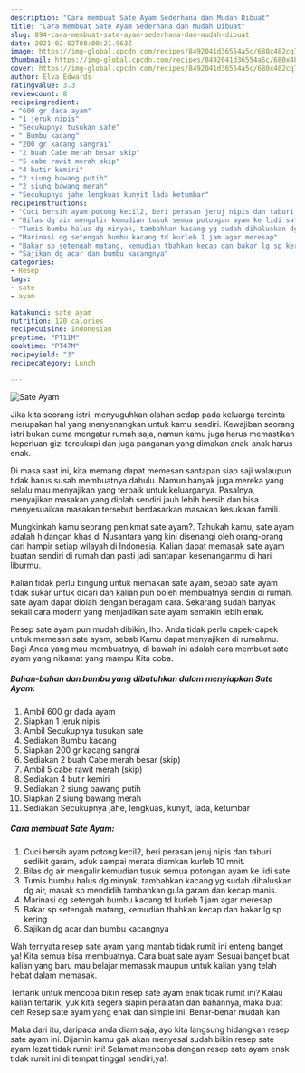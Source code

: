 ```yaml
---
description: "Cara membuat Sate Ayam Sederhana dan Mudah Dibuat"
title: "Cara membuat Sate Ayam Sederhana dan Mudah Dibuat"
slug: 894-cara-membuat-sate-ayam-sederhana-dan-mudah-dibuat
date: 2021-02-02T08:00:21.963Z
image: https://img-global.cpcdn.com/recipes/8492041d36554a5c/680x482cq70/sate-ayam-foto-resep-utama.jpg
thumbnail: https://img-global.cpcdn.com/recipes/8492041d36554a5c/680x482cq70/sate-ayam-foto-resep-utama.jpg
cover: https://img-global.cpcdn.com/recipes/8492041d36554a5c/680x482cq70/sate-ayam-foto-resep-utama.jpg
author: Elva Edwards
ratingvalue: 3.3
reviewcount: 8
recipeingredient:
- "600 gr dada ayam"
- "1 jeruk nipis"
- "Secukupnya tusukan sate"
- " Bumbu kacang"
- "200 gr kacang sangrai"
- "2 buah Cabe merah besar skip"
- "5 cabe rawit merah skip"
- "4 butir kemiri"
- "2 siung bawang putih"
- "2 siung bawang merah"
- "Secukupnya jahe lengkuas kunyit lada ketumbar"
recipeinstructions:
- "Cuci bersih ayam potong kecil2, beri perasan jeruj nipis dan taburi sedikit garam, aduk sampai merata diamkan kurleb 10 mnit."
- "Bilas dg air mengalir kemudian tusuk semua potongan ayam ke lidi sate"
- "Tumis bumbu halus dg minyak, tambahkan kacang yg sudah dihaluskan dg air, masak sp mendidih tambahkan gula garam dan kecap manis."
- "Marinasi dg setengah bumbu kacang td kurleb 1 jam agar meresap"
- "Bakar sp setengah matang, kemudian tbahkan kecap dan bakar lg sp kering"
- "Sajikan dg acar dan bumbu kacangnya"
categories:
- Resep
tags:
- sate
- ayam

katakunci: sate ayam 
nutrition: 120 calories
recipecuisine: Indonesian
preptime: "PT11M"
cooktime: "PT47M"
recipeyield: "3"
recipecategory: Lunch

---
```



![Sate Ayam](https://img-global.cpcdn.com/recipes/8492041d36554a5c/680x482cq70/sate-ayam-foto-resep-utama.jpg)

Jika kita seorang istri, menyuguhkan olahan sedap pada keluarga tercinta merupakan hal yang menyenangkan untuk kamu sendiri. Kewajiban seorang istri bukan cuma mengatur rumah saja, namun kamu juga harus memastikan keperluan gizi tercukupi dan juga panganan yang dimakan anak-anak harus enak.

Di masa  saat ini, kita memang dapat memesan santapan siap saji walaupun tidak harus susah membuatnya dahulu. Namun banyak juga mereka yang selalu mau menyajikan yang terbaik untuk keluarganya. Pasalnya, menyajikan masakan yang diolah sendiri jauh lebih bersih dan bisa menyesuaikan masakan tersebut berdasarkan masakan kesukaan famili. 



Mungkinkah kamu seorang penikmat sate ayam?. Tahukah kamu, sate ayam adalah hidangan khas di Nusantara yang kini disenangi oleh orang-orang dari hampir setiap wilayah di Indonesia. Kalian dapat memasak sate ayam buatan sendiri di rumah dan pasti jadi santapan kesenanganmu di hari liburmu.

Kalian tidak perlu bingung untuk memakan sate ayam, sebab sate ayam tidak sukar untuk dicari dan kalian pun boleh membuatnya sendiri di rumah. sate ayam dapat diolah dengan beragam cara. Sekarang sudah banyak sekali cara modern yang menjadikan sate ayam semakin lebih enak.

Resep sate ayam pun mudah dibikin, lho. Anda tidak perlu capek-capek untuk memesan sate ayam, sebab Kamu dapat menyajikan di rumahmu. Bagi Anda yang mau membuatnya, di bawah ini adalah cara membuat sate ayam yang nikamat yang mampu Kita coba.

<!--inarticleads1-->

##### Bahan-bahan dan bumbu yang dibutuhkan dalam menyiapkan Sate Ayam:

1. Ambil 600 gr dada ayam
1. Siapkan 1 jeruk nipis
1. Ambil Secukupnya tusukan sate
1. Sediakan  Bumbu kacang
1. Siapkan 200 gr kacang sangrai
1. Sediakan 2 buah Cabe merah besar (skip)
1. Ambil 5 cabe rawit merah (skip)
1. Sediakan 4 butir kemiri
1. Sediakan 2 siung bawang putih
1. Siapkan 2 siung bawang merah
1. Sediakan Secukupnya jahe, lengkuas, kunyit, lada, ketumbar




<!--inarticleads2-->

##### Cara membuat Sate Ayam:

1. Cuci bersih ayam potong kecil2, beri perasan jeruj nipis dan taburi sedikit garam, aduk sampai merata diamkan kurleb 10 mnit.
1. Bilas dg air mengalir kemudian tusuk semua potongan ayam ke lidi sate
1. Tumis bumbu halus dg minyak, tambahkan kacang yg sudah dihaluskan dg air, masak sp mendidih tambahkan gula garam dan kecap manis.
1. Marinasi dg setengah bumbu kacang td kurleb 1 jam agar meresap
1. Bakar sp setengah matang, kemudian tbahkan kecap dan bakar lg sp kering
1. Sajikan dg acar dan bumbu kacangnya




Wah ternyata resep sate ayam yang mantab tidak rumit ini enteng banget ya! Kita semua bisa membuatnya. Cara buat sate ayam Sesuai banget buat kalian yang baru mau belajar memasak maupun untuk kalian yang telah hebat dalam memasak.

Tertarik untuk mencoba bikin resep sate ayam enak tidak rumit ini? Kalau kalian tertarik, yuk kita segera siapin peralatan dan bahannya, maka buat deh Resep sate ayam yang enak dan simple ini. Benar-benar mudah kan. 

Maka dari itu, daripada anda diam saja, ayo kita langsung hidangkan resep sate ayam ini. Dijamin kamu gak akan menyesal sudah bikin resep sate ayam lezat tidak rumit ini! Selamat mencoba dengan resep sate ayam enak tidak rumit ini di tempat tinggal sendiri,ya!.

